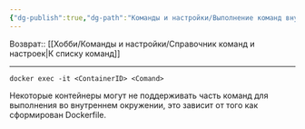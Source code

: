 ```yaml
---
{"dg-publish":true,"dg-path":"Команды и настройки/Выполнение команд внутри контейнера Docker.md","permalink":"/komandy-i-nastrojki/vypolnenie-komand-vnutri-kontejnera-docker/"}
---
```


Возврат:: [[Хобби/Команды и настройки/Справочник команд и настроек\|К списку команд]]

---

```shell
docker exec -it <ContainerID> <Comand>
```

Некоторые контейнеры могут не поддерживать часть команд для выполнения во внутреннем окружении, это зависит от того как сформирован Dockerfile.